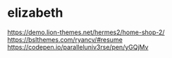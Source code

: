 # elizabeth

https://demo.lion-themes.net/hermes2/home-shop-2/ <br>
https://bslthemes.com/ryancv/#resume <br>
https://codepen.io/paralleluniv3rse/pen/yGQjMv

